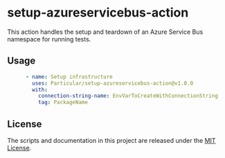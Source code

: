 # setup-azureservicebus-action

This action handles the setup and teardown of an Azure Service Bus namespace for running tests.

## Usage

```yaml
      - name: Setup infrastructure
        uses: Particular/setup-azureservicebus-action@v1.0.0
        with:
          connection-string-name: EnvVarToCreateWithConnectionString
          tag: PackageName
```

## License

The scripts and documentation in this project are released under the [MIT License](LICENSE.md).
